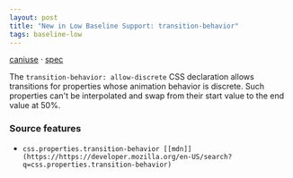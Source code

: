 ```yaml
---
layout: post
title: "New in Low Baseline Support: transition-behavior"
tags: baseline-low
---
```


[caniuse](https://caniuse.com/?search=transition-behavior) · [spec](https://drafts.csswg.org/css-transitions-2/#transition-behavior-property)

The `transition-behavior: allow-discrete` CSS declaration allows transitions for properties whose animation behavior is discrete. Such properties can't be interpolated and swap from their start value to the end value at 50%.

### Source features

- ``css.properties.transition-behavior [[mdn]](https://https://developer.mozilla.org/en-US/search?q=css.properties.transition-behavior)``

